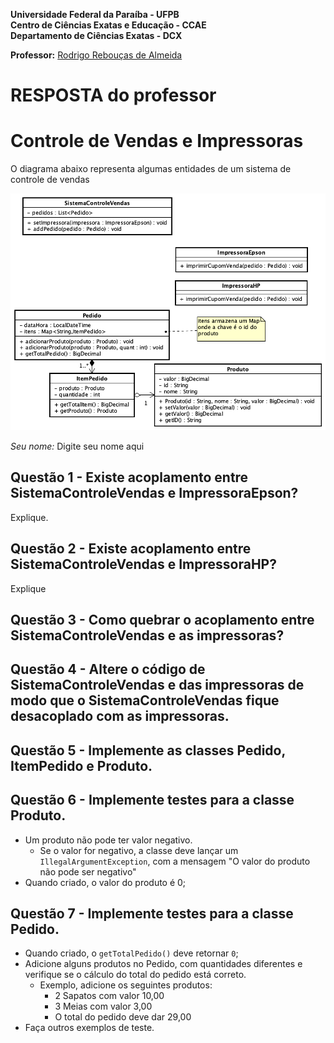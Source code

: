 **Universidade Federal da Paraíba - UFPB** \
**Centro de Ciências Exatas e Educação - CCAE** \
**Departamento de Ciências Exatas - DCX**

**Professor:** [Rodrigo Rebouças de Almeida](http://rodrigor.dcx.ufpb.br)

# RESPOSTA do professor

# Controle de Vendas e Impressoras

O diagrama abaixo representa algumas entidades de um sistema de controle de vendas


![diagrama](diagrama.png)



*Seu nome:* Digite seu nome aqui  

## Questão 1 - Existe acoplamento entre SistemaControleVendas e ImpressoraEpson?
Explique. 

## Questão 2 - Existe acoplamento entre SistemaControleVendas e ImpressoraHP?
Explique

## Questão 3 - Como quebrar o acoplamento entre SistemaControleVendas e as impressoras?

## Questão 4 - Altere o código de SistemaControleVendas e das impressoras de modo que o SistemaControleVendas fique desacoplado com as impressoras.

## Questão 5 - Implemente as classes Pedido, ItemPedido e Produto.

## Questão 6 - Implemente testes para a classe Produto.
  * Um produto não pode ter valor negativo.
    * Se o valor for negativo, a classe deve lançar um `IllegalArgumentException`, com a mensagem "O valor do produto não pode ser negativo"
  * Quando criado, o valor do produto é 0;

## Questão 7 - Implemente testes para a classe Pedido.
  * Quando criado, o `getTotalPedido()` deve retornar `0`;
  * Adicione alguns produtos no Pedido, com quantidades diferentes e verifique se o cálculo do total do pedido está correto.
    * Exemplo, adicione os seguintes produtos:
      * 2 Sapatos com valor 10,00
      * 3 Meias com valor 3,00
      * O total do pedido deve dar 29,00
  * Faça outros exemplos de teste.